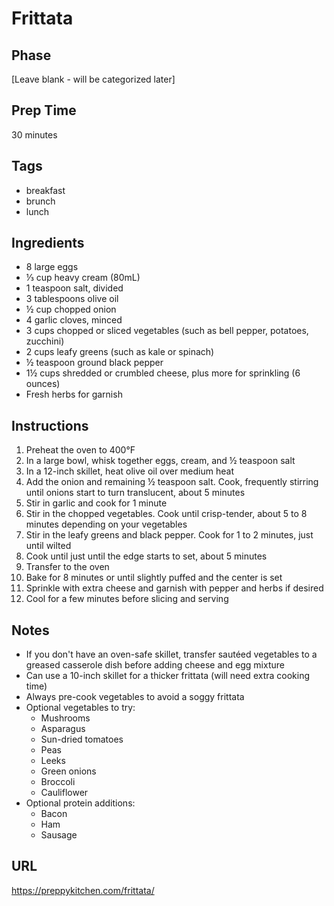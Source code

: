 # Frittata

## Phase
[Leave blank - will be categorized later]

## Prep Time
30 minutes

## Tags
- breakfast
- brunch
- lunch

## Ingredients
- 8 large eggs
- ⅓ cup heavy cream (80mL)
- 1 teaspoon salt, divided
- 3 tablespoons olive oil
- ½ cup chopped onion
- 4 garlic cloves, minced
- 3 cups chopped or sliced vegetables (such as bell pepper, potatoes, zucchini)
- 2 cups leafy greens (such as kale or spinach)
- ½ teaspoon ground black pepper
- 1½ cups shredded or crumbled cheese, plus more for sprinkling (6 ounces)
- Fresh herbs for garnish

## Instructions
1. Preheat the oven to 400°F
2. In a large bowl, whisk together eggs, cream, and ½ teaspoon salt
3. In a 12-inch skillet, heat olive oil over medium heat
4. Add the onion and remaining ½ teaspoon salt. Cook, frequently stirring until onions start to turn translucent, about 5 minutes
5. Stir in garlic and cook for 1 minute
6. Stir in the chopped vegetables. Cook until crisp-tender, about 5 to 8 minutes depending on your vegetables
7. Stir in the leafy greens and black pepper. Cook for 1 to 2 minutes, just until wilted
8. Cook until just until the edge starts to set, about 5 minutes
9. Transfer to the oven
10. Bake for 8 minutes or until slightly puffed and the center is set
11. Sprinkle with extra cheese and garnish with pepper and herbs if desired
12. Cool for a few minutes before slicing and serving

## Notes
- If you don't have an oven-safe skillet, transfer sautéed vegetables to a greased casserole dish before adding cheese and egg mixture
- Can use a 10-inch skillet for a thicker frittata (will need extra cooking time)
- Always pre-cook vegetables to avoid a soggy frittata
- Optional vegetables to try:
  - Mushrooms
  - Asparagus
  - Sun-dried tomatoes
  - Peas
  - Leeks
  - Green onions
  - Broccoli
  - Cauliflower
- Optional protein additions:
  - Bacon
  - Ham
  - Sausage

## URL
https://preppykitchen.com/frittata/
